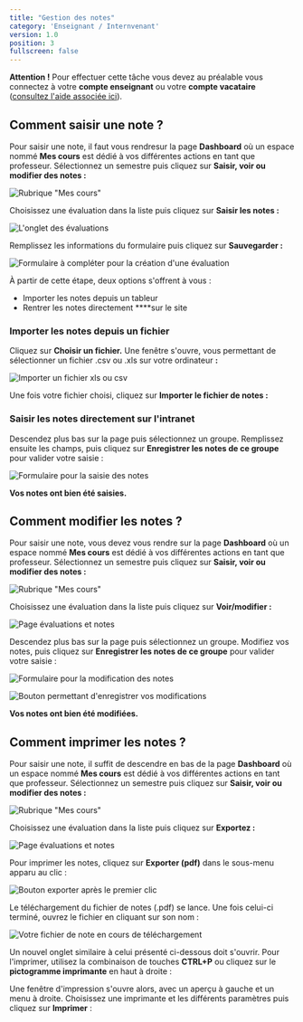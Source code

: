 ```yaml
---
title: "Gestion des notes"
category: 'Enseignant / Internvenant'
version: 1.0
position: 3
fullscreen: false
---
```


<alert type="warning">

**Attention !** Pour effectuer cette tâche vous devez au préalable vous connectez à votre **compte enseignant** ou votre **compte vacataire** \([consultez l'aide associée ici](/02-permanente/01-personnel)\).

</alert>

## Comment saisir une note ?

Pour saisir une note, il faut vous rendresur la page **Dashboard** où un espace nommé **Mes cours** est dédié à vos différentes actions en tant que professeur. Sélectionnez un semestre puis cliquez sur **Saisir, voir ou modifier des notes :**

![Rubrique "Mes cours"](/images/permanent/evaluation1.jpeg)

Choisissez une évaluation dans la liste puis cliquez sur **Saisir les notes :**

![L'onglet des évaluations](/images/permanent/evaluation2.jpeg)

Remplissez les informations du formulaire puis cliquez sur **Sauvegarder :**

![Formulaire à compléter pour la création d'une évaluation](/images/permanent/evaluation3.jpeg)

À partir de cette étape, deux options s'offrent à vous :

* Importer les notes depuis un tableur
* Rentrer les notes directement ****sur le site

### Importer les notes depuis un fichier
Cliquez sur **Choisir un fichier.** Une fenêtre s'ouvre, vous permettant de sélectionner un fichier .csv ou .xls sur votre ordinateur **:**

![Importer un fichier xls ou csv](/images/permanent/evaluation4.jpeg)

Une fois votre fichier choisi, cliquez sur **Importer le fichier de notes :**


### Saisir les notes directement sur l'intranet
Descendez plus bas sur la page puis sélectionnez un groupe. Remplissez ensuite les champs, puis cliquez sur **Enregistrer les notes de ce groupe** pour valider votre saisie :

![Formulaire pour la saisie des notes](/images/permanent/evaluation5.jpeg)

<alert type="success">

**Vos notes ont bien été saisies.**

</alert>


## Comment modifier les notes ?

Pour saisir une note, vous devez vous rendre sur la page **Dashboard** où un espace nommé **Mes cours** est dédié à vos différentes actions en tant que professeur. Sélectionnez un semestre puis cliquez sur **Saisir, voir ou modifier des notes :**

![Rubrique "Mes cours"](/images/permanent/evaluation6.jpeg)

Choisissez une évaluation dans la liste puis cliquez sur **Voir/modifier :**

![Page évaluations et notes](/images/permanent/evaluation7.jpeg)

Descendez plus bas sur la page puis sélectionnez un groupe. Modifiez vos notes, puis cliquez sur **Enregistrer les notes de ce groupe** pour valider votre saisie :

![Formulaire pour la modification des notes](/images/permanent/evaluation8.jpeg)

![Bouton permettant d'enregistrer vos modifications](/images/permanent/evaluation9.jpeg)

<alert type="success">

**Vos notes ont bien été modifiées.**

</alert>



## Comment imprimer les notes ?

Pour saisir une note, il suffit de descendre en bas de la page **Dashboard** où un espace nommé **Mes cours** est dédié à vos différentes actions en tant que professeur. Sélectionnez un semestre puis cliquez sur **Saisir, voir ou modifier des notes :**

![Rubrique "Mes cours"](/images/permanent/evaluation10.jpeg)

Choisissez une évaluation dans la liste puis cliquez sur **Exportez :**

![Page évaluations et notes](/images/permanent/evaluation11.jpeg)

Pour imprimer les notes, cliquez sur **Exporter \(pdf\)** dans le sous-menu apparu au clic :

![Bouton exporter apr&#xE8;s le premier clic](/images/permanent/evaluation12.jpeg)

Le téléchargement du fichier de notes \(.pdf\) se lance. Une fois celui-ci terminé, ouvrez le fichier en cliquant sur son nom :

![Votre fichier de note en cours de téléchargement](/images/permanent/evaluation13.jpeg)

Un nouvel onglet similaire à celui présenté ci-dessous doit s'ouvrir. Pour l'imprimer, utilisez la combinaison de touches **CTRL+P** ou cliquez sur le **pictogramme imprimante** en haut à droite :

Une fenêtre d'impression s'ouvre alors, avec un aperçu à gauche et un menu à droite. Choisissez une imprimante et les différents paramètres puis cliquez sur **Imprimer** :

